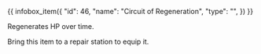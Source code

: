 {{ infobox_item({
	"id": 46,
	"name": "Circuit of Regeneration",
	"type": "",
}) }}

Regenerates HP over time.

Bring this item to a repair station to equip it.